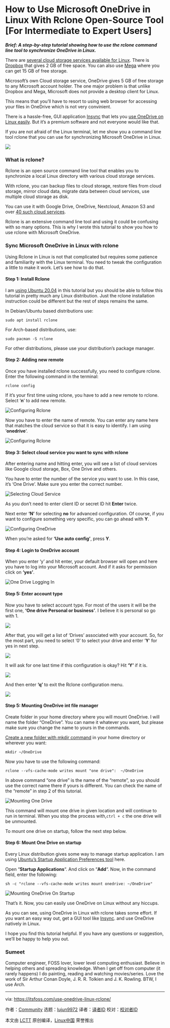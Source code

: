 [#]: collector: (lujun9972)
[#]: translator: ( )
[#]: reviewer: ( )
[#]: publisher: ( )
[#]: url: ( )
[#]: subject: (How to Use Microsoft OneDrive in Linux With Rclone Open-Source Tool [For Intermediate to Expert Users])
[#]: via: (https://itsfoss.com/use-onedrive-linux-rclone/)
[#]: author: (Community https://itsfoss.com/author/itsfoss/)

How to Use Microsoft OneDrive in Linux With Rclone Open-Source Tool [For Intermediate to Expert Users]
======

_**Brief: A step-by-step tutorial showing how to use the rclone command line tool to synchronize OneDrive in Linux.**_

There are [several cloud storage services available for Linux][1]. There is [Dropbox][2] that gives 2 GB of free space. You can also use [Mega][3] where you can get 15 GB of free storage.

Microsoft’s own Cloud storage service, OneDrive gives 5 GB of free storage to any Microsoft account holder. The one major problem is that unlike Dropbox and Mega, Microsoft does not provide a desktop client for Linux.

This means that you’ll have to resort to using web browser for accessing your files in OneDrive which is not very convinient.

There is a hassle-free, GUI application [Insync][4] that lets you [use OneDrive on Linux easily][5]. But it’s a premium software and not everyone would like that.

If you are not afraid of the Linux terminal, let me show you a command line tool rclone that you can use for synchronizing Microsoft OneDrive in Linux.

![][6]

### What is rclone?

Rclone is an open source command line tool that enables you to synchronize a local Linux directory with various cloud storage services.

With rclone, you can backup files to cloud storage, restore files from cloud storage, mirror cloud data, migrate data between cloud services, use multiple cloud storage as disk.

You can use it with Google Drive, OneDrive, Nextcloud, Amazon S3 and over [40 such cloud services][7].

Rclone is an extensive command line tool and using it could be confusing with so many options. This is why I wrote this tutorial to show you how to use rclone with Microsoft OneDrive.

### Sync Microsoft OneDrive in Linux with rclone

Using Rclone in Linux is not that complicated but requires some patience and familiarity with the Linux terminal. You need to tweak the configuration a little to make it work. Let’s see how to do that.

#### Step 1: Install Rclone

I am [using Ubuntu 20.04][8] in this tutorial but you should be able to follow this tutorial in pretty much any Linux distribution. Just the rclone installation instruction could be different but the rest of steps remains the same.

In Debian/Ubuntu based distributions use:

```
sudo apt install rclone
```

For Arch-based distributions, use:

```
sudo pacman -S rclone
```

For other distributions, please use your distribution’s package manager.

#### Step 2: Adding new remote

Once you have installed rclone successfully, you need to configure rclone. Enter the following command in the terminal:

```
rclone config
```

If it’s your first time using rclone, you have to add a new remote to rclone. Select ‘**n**‘ to add new remote.

![Configuring Rclone][9]

Now you have to enter the name of remote. You can enter any name here that matches the cloud service so that it is easy to identify. I am using ‘**onedrive**‘.

![Configuring Rclone ][10]

#### Step 3: Select cloud service you want to sync with rclone

After entering name and hitting enter, you will see a list of cloud services like Google cloud storage, Box, One Drive and others.

You have to enter the number of the service you want to use. In this case, it’s ‘One Drive’. Make sure you enter the correct number.

![Selecting Cloud Service][11]

As you don’t need to enter client ID or secret ID hit **Enter** twice.

Next enter **‘N’** for selecting **no** for advanced configuration. Of course, if you want to configure something very specific, you can go ahead with **Y**.

![Configuring OneDrive][12]

When you’re asked for **‘Use auto config’**, press **Y**.

#### Step 4: Login to OneDrive account

When you enter ‘y’ and hit enter, your default browser will open and here you have to log into your Microsoft account. And if it asks for permission click on **‘yes’**.

![One Drive Logging In][13]

#### Step 5: Enter account type

Now you have to select account type. For most of the users it will be the first one, **‘One drive Personal or business’**. I believe it is personal so go with 1.

![][14]

After that, you will get a list of ‘Drives’ associated with your account. So, for the most part, you need to select ‘0’ to select your drive and enter ‘**Y**‘ for yes in next step.

![][15]

It will ask for one last time if this configuration is okay? Hit **‘Y’** if it is.

![][16]

And then enter **‘q’** to exit the Rclone configuration menu.

![][17]

#### Step 5: Mounting OneDrive int file manager

Create folder in your home directory where you will mount OneDrive. I will name the folder “OneDrive”. You can name it whatever you want, but please make sure you change the name to yours in the commands.

[Create a new folder with mkdir command][18] in your home directory or wherever you want:

```
mkdir ~/OneDrive
```

Now you have to use the following command:

```
rclone --vfs-cache-mode writes mount "one drive":  ~/OneDrive
```

In above command “one drive” is the name of the “remote”, so you should use the correct name there if yours is different. You can check the name of the “remote” in step 2 of this tutorial.

![Mounting One Drive][19]

This command will mount one drive in given location and will continue to run in terminal. When you stop the process with,`ctrl + c` the one drive will be unmounted.

To mount one drive on startup, follow the next step below.

#### Step 6: Mount One Drive on startup

Every Linux distribution gives some way to manage startup application. I am using [Ubuntu’s Startup Application Preferences tool][20] here.

Open “**Startup Applications**“. And click on “**Add**“. Now, in the command field, enter the following:

```
sh -c "rclone --vfs-cache-mode writes mount onedrive: ~/OneDrive"
```

![Mounting OneDrive On Startup][21]

That’s it. Now, you can easily use OneDrive on Linux without any hiccups.

As you can see, using OneDrive in Linux with rclone takes some effort. If you want an easy way out, get a GUI tool like [Insync][4]. and use OneDrive natively in Linux.

I hope you find this tutorial helpful. If you have any questions or suggestion, we’ll be happy to help you out.

### Sumeet

Computer engineer, FOSS lover, lower level computing enthusiast. Believe in helping others and spreading knowledge. When I get off from computer (it rarely happens) I do painting, reading and watching movies/series. Love the work of Sir Arthur Conan Doyle, J. R. R. Tolkien and J. K. Rowling. BTW, I use Arch.

--------------------------------------------------------------------------------

via: https://itsfoss.com/use-onedrive-linux-rclone/

作者：[Community][a]
选题：[lujun9972][b]
译者：[译者ID](https://github.com/译者ID)
校对：[校对者ID](https://github.com/校对者ID)

本文由 [LCTT](https://github.com/LCTT/TranslateProject) 原创编译，[Linux中国](https://linux.cn/) 荣誉推出

[a]: https://itsfoss.com/author/itsfoss/
[b]: https://github.com/lujun9972
[1]: https://itsfoss.com/cloud-services-linux/
[2]: https://www.dropbox.com/
[3]: https://itsfoss.com/recommends/mega/
[4]: https://itsfoss.com/recommends/insync/
[5]: https://itsfoss.com/use-onedrive-on-linux/
[6]: https://i0.wp.com/itsfoss.com/wp-content/uploads/2020/06/sync-onedrive-in-linux-rclone.png?ssl=1
[7]: https://rclone.org/#providers
[8]: https://itsfoss.com/things-to-do-after-installing-ubuntu-20-04/
[9]: https://i2.wp.com/itsfoss.com/wp-content/uploads/2020/06/Configuring-Rclone.png?resize=800%2C298&ssl=1
[10]: https://i0.wp.com/itsfoss.com/wp-content/uploads/2020/06/Configuring-Rclone-1.png?resize=800%2C303&ssl=1
[11]: https://i1.wp.com/itsfoss.com/wp-content/uploads/2020/06/Selecting-cloud-service.png?resize=800%2C416&ssl=1
[12]: https://i2.wp.com/itsfoss.com/wp-content/uploads/2020/06/Configuring-OneDrive-1.png?resize=800%2C416&ssl=1
[13]: https://i2.wp.com/itsfoss.com/wp-content/uploads/2020/06/One-Drive-logging-in.png?resize=800%2C432&ssl=1
[14]: https://i1.wp.com/itsfoss.com/wp-content/uploads/2020/06/Configuring-OneDrive-2.png?resize=800%2C430&ssl=1
[15]: https://i1.wp.com/itsfoss.com/wp-content/uploads/2020/06/Configuring-OneDrive-3.png?resize=800%2C428&ssl=1
[16]: https://i1.wp.com/itsfoss.com/wp-content/uploads/2020/06/Configuring-One-Drive.png?resize=800%2C426&ssl=1
[17]: https://i1.wp.com/itsfoss.com/wp-content/uploads/2020/06/Exiting-Rclone-Configuration.png?resize=800%2C255&ssl=1
[18]: https://linuxhandbook.com/mkdir-command/
[19]: https://i2.wp.com/itsfoss.com/wp-content/uploads/2020/06/Mounting-one-drive-1.png?fit=800%2C432&ssl=1
[20]: https://itsfoss.com/manage-startup-applications-ubuntu/
[21]: https://i2.wp.com/itsfoss.com/wp-content/uploads/2020/06/Mounting-OneDrive-on-startup.png?fit=800%2C499&ssl=1
